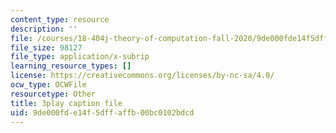 ```yaml
---
content_type: resource
description: ''
file: /courses/18-404j-theory-of-computation-fall-2020/9de000fde14f5dffaffb00bc0102bdcd_1VhnDdQsELo.vtt
file_size: 98127
file_type: application/x-subrip
learning_resource_types: []
license: https://creativecommons.org/licenses/by-nc-sa/4.0/
ocw_type: OCWFile
resourcetype: Other
title: 3play caption file
uid: 9de000fd-e14f-5dff-affb-00bc0102bdcd
---
```

